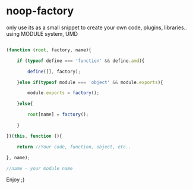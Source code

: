 # noop-factory

only use its as a small snippet to create your own code, plugins, libraries.. using MODULE system, UMD

```javascript

(function (root, factory, name){

    if (typeof define === 'function' && define.amd){

        define([], factory);

    }else if(typeof module === 'object' && module.exports){

        module.exports = factory();

    }else{

        root[name] = factory();

    }

})(this, function (){

    return //Your code, function, object, etc..

}, name);

//name - your module name
```

Enjoy ;)